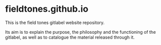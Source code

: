 # fieldtones.github.io
This is the field tones gitlabel website repository.

Its aim is to explain the purpose, the philosophy and the functioning of the gitlabel, as well as to catalogue the material released through it.
